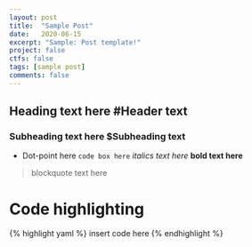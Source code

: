 ```yaml
---
layout: post
title:  "Sample Post"
date:   2020-06-15
excerpt: "Sample: Post template!"
project: false
ctfs: false
tags: [sample post]
comments: false
---
```


## Heading text here                                #Header text
### Subheading text here                            $Subheading text
* Dot-point here
`code box here`
*italics text here*
**bold text here**
> blockquote text here

# Code highlighting
{% highlight yaml %}
insert code here
{% endhighlight %}